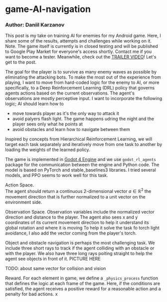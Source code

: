 # game-AI-navigation
### Author: Daniil Karzanov
This post is my take on training AI for enemies for my Android game. Here, I share some of the results, attempts and challenges while working on it.
Note. The game itself is currently is in closed testing and will be published to Google Play Market for everyone's access shortly. Contact me if you want to become a tester.  Meanwhile, check out the [TRAILER VIDEO](https://youtu.be/o0IWvtH6mIU)!
Let's get to the post.

The goal for the player is to survive as many enemy waves as possible by eliminating the attacking bots. To make the most out of the experience from playing, I want to move from hard-coded logic for the enemy to AI, or more specifically, to a Deep Reinforcement Learning (DRL) policy that governs agents actions based on the current observations. The agent's observations are mostly perceptive input. I want to incorporate the following logic; AI should learn how to
- move towards player as it's the only way to attack it
- avoid palyers flash light. The game happens udring the night and the player sees only what he points at
- avoid obstacles and learn how to navigate between them

Inspired by concepts from Hierarchical Reinforcement Learning, we will target each task separately and iteratively move from one task to another by loading the weights of the learned policy.

The game is implemented in [Godot 4 Engine](https://godotengine.org/) and we use ```godot_rl_agents``` package for the communication between the engine and Python code. The model is based on PyTorch and stable_baselines3 libraries.
I tried several models, and PPO seems to work well for this task.

Action Space.  
The agent should return a continuous 2-dimensional vector $a \in \mathbb{R}^2$ the movement direction that is further normalized to a unit vector on the environment side.

Observation Space.
Observation variables include the normalized vector direction and distance to the player. 
The agent also sees x and y coordinates of its current movement direction to help it understand its global rotation and where it is moving
To help it solve the task fo torch light avoidance, I also add the vector coming from the player's torch.

Object and obstacle navigation is perhaps the most challenging task. We include three short rays to track if the agent colliding with an obstacle or with the player. We also have three long rays poiting straight to help the agent see objects in front of it.
PICTURE HERE

TODO: about same vector for collision and vision

Reward. 
For each element in game, we define a ```_physics_process``` function that defines the logic at each frame of the game. Here, if the conditions are satisfied, the agent receives a positive reward for a reasonable action and a penalty for bad actions.
x



